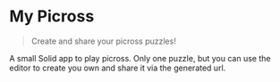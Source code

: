 # My Picross

> Create and share your picross puzzles!

A small Solid app to play picross. Only one puzzle, but you can use the editor to create you own and share it via the generated url.